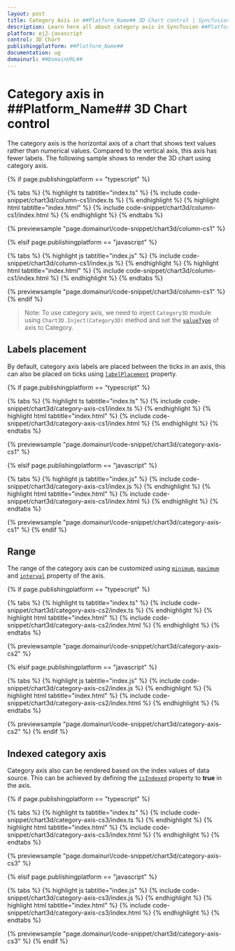 ```yaml
---
layout: post
title: Category Axis in ##Platform_Name## 3D Chart control | Syncfusion
description: Learn here all about category axis in Syncfusion ##Platform_Name## 3D Chart control of Syncfusion Essential JS 2 and more.
platform: ej2-javascript
control: 3D Chart 
publishingplatform: ##Platform_Name##
documentation: ug
domainurl: ##DomainURL##
---
```


# Category axis in ##Platform_Name## 3D Chart control

The category axis is the horizontal axis of a chart that shows text values rather than numerical values. Compared to the vertical axis, this axis has fewer labels. The following sample shows to render the 3D chart using category axis.

{% if page.publishingplatform == "typescript" %}

 {% tabs %}
{% highlight ts tabtitle="index.ts" %}
{% include code-snippet/chart3d/column-cs1/index.ts %}
{% endhighlight %}
{% highlight html tabtitle="index.html" %}
{% include code-snippet/chart3d/column-cs1/index.html %}
{% endhighlight %}
{% endtabs %}
        
{% previewsample "page.domainurl/code-snippet/chart3d/column-cs1" %}

{% elsif page.publishingplatform == "javascript" %}

{% tabs %}
{% highlight js tabtitle="index.js" %}
{% include code-snippet/chart3d/column-cs1/index.js %}
{% endhighlight %}
{% highlight html tabtitle="index.html" %}
{% include code-snippet/chart3d/column-cs1/index.html %}
{% endhighlight %}
{% endtabs %}

{% previewsample "page.domainurl/code-snippet/chart3d/column-cs1" %}
{% endif %}

>Note: To use category axis, we need to inject `Category3D` module using `Chart3D.Inject(Category3D)` method and set the [`valueType`](../api/chart3d/axis3D/#valuetype) of axis to Category.

## Labels placement

By default, category axis labels are placed between the ticks in an axis, this can also be placed on ticks using [`labelPlacement`](../api/chart3d/axis3D/#labelplacement) property.

{% if page.publishingplatform == "typescript" %}

{% tabs %}
{% highlight ts tabtitle="index.ts" %}
{% include code-snippet/chart3d/category-axis-cs1/index.ts %}
{% endhighlight %}
{% highlight html tabtitle="index.html" %}
{% include code-snippet/chart3d/category-axis-cs1/index.html %}
{% endhighlight %}
{% endtabs %}
        
{% previewsample "page.domainurl/code-snippet/chart3d/category-axis-cs1" %}

{% elsif page.publishingplatform == "javascript" %}

{% tabs %}
{% highlight js tabtitle="index.js" %}
{% include code-snippet/chart3d/category-axis-cs1/index.js %}
{% endhighlight %}
{% highlight html tabtitle="index.html" %}
{% include code-snippet/chart3d/category-axis-cs1/index.html %}
{% endhighlight %}
{% endtabs %}

{% previewsample "page.domainurl/code-snippet/chart3d/category-axis-cs1" %}
{% endif %}

## Range

The range of the category axis can be customized using [`minimum`](../api/chart3d/axis3D/#minimum), [`maximum`](../api/chart3d/axis3D/#maximum) and [`interval`](../api/chart3d/axis3D/#interval) property of the axis.

{% if page.publishingplatform == "typescript" %}

 {% tabs %}
{% highlight ts tabtitle="index.ts" %}
{% include code-snippet/chart3d/category-axis-cs2/index.ts %}
{% endhighlight %}
{% highlight html tabtitle="index.html" %}
{% include code-snippet/chart3d/category-axis-cs2/index.html %}
{% endhighlight %}
{% endtabs %}
        
{% previewsample "page.domainurl/code-snippet/chart3d/category-axis-cs2" %}

{% elsif page.publishingplatform == "javascript" %}

{% tabs %}
{% highlight js tabtitle="index.js" %}
{% include code-snippet/chart3d/category-axis-cs2/index.js %}
{% endhighlight %}
{% highlight html tabtitle="index.html" %}
{% include code-snippet/chart3d/category-axis-cs2/index.html %}
{% endhighlight %}
{% endtabs %}

{% previewsample "page.domainurl/code-snippet/chart3d/category-axis-cs2" %}
{% endif %}

## Indexed category axis

Category axis also can be rendered based on the index values of data source. This can be achieved by defining the [`isIndexed`](../api/chart3d/axis3D/#isindexed) property to **true** in the axis.

{% if page.publishingplatform == "typescript" %}

 {% tabs %}
{% highlight ts tabtitle="index.ts" %}
{% include code-snippet/chart3d/category-axis-cs3/index.ts %}
{% endhighlight %}
{% highlight html tabtitle="index.html" %}
{% include code-snippet/chart3d/category-axis-cs3/index.html %}
{% endhighlight %}
{% endtabs %}
        
{% previewsample "page.domainurl/code-snippet/chart3d/category-axis-cs3" %}

{% elsif page.publishingplatform == "javascript" %}

{% tabs %}
{% highlight js tabtitle="index.js" %}
{% include code-snippet/chart3d/category-axis-cs3/index.js %}
{% endhighlight %}
{% highlight html tabtitle="index.html" %}
{% include code-snippet/chart3d/category-axis-cs3/index.html %}
{% endhighlight %}
{% endtabs %}

{% previewsample "page.domainurl/code-snippet/chart3d/category-axis-cs3" %}
{% endif %}